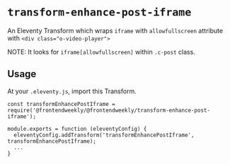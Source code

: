 # `transform-enhance-post-iframe`

An Eleventy Transform which wraps `iframe` with `allowfullscreen` attribute with `<div class="o-video-player">`

NOTE: It looks for `iframe[allowfullscreen]` within `.c-post` class.

## Usage

At your `.eleventy.js`, import this Transform.

```
const transformEnhancePostIframe = require('@frontendweekly/@frontendweekly/transform-enhance-post-iframe');

module.exports = function (eleventyConfig) {
  eleventyConfig.addTransform('transformEnhancePostIframe', transformEnhancePostIframe);
  ...
}
```
